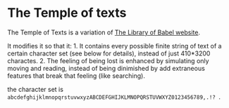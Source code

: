 # The Temple of texts

The Temple of Texts is a variation of [The Library of Babel website](https://en.wikipedia.org/wiki/The_Library_of_Babel_(website)).

It modifies it so that it:
    1. It contains every possible finite string of text of a certain character set (see below for details), instead of just 410*3200 charactes.
    2. The feeling of being lost is enhanced by simulating only moving and reading, instead of being dinimished by add extraneous features that break that feeling (like searching).

the character set is `abcdefghijklmnopqrstuvwxyzABCDEFGHIJKLMNOPQRSTUVWXYZ0123456789,.!? `.
